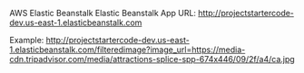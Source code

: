 AWS Elastic Beanstalk
Elastic Beanstalk App URL:
http://projectstartercode-dev.us-east-1.elasticbeanstalk.com

Example: http://projectstartercode-dev.us-east-1.elasticbeanstalk.com/filteredimage?image_url=https://media-cdn.tripadvisor.com/media/attractions-splice-spp-674x446/09/2f/a4/ca.jpg
